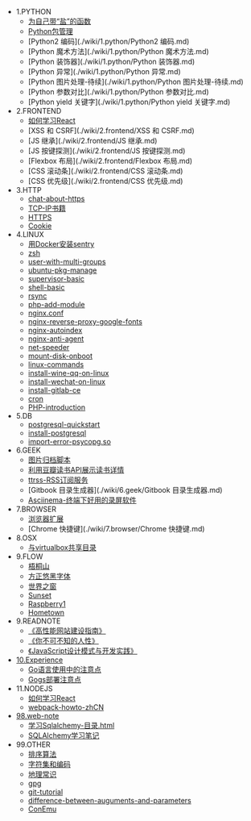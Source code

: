 * 1.PYTHON
    * [为自己带“盐”的函数](./wiki/1.python/为自己带“盐”的函数.md)
    * [Python包管理](./wiki/1.python/Python包管理.md)
    * [Python2 编码](./wiki/1.python/Python2 编码.md)
    * [Python 魔术方法](./wiki/1.python/Python 魔术方法.md)
    * [Python 装饰器](./wiki/1.python/Python 装饰器.md)
    * [Python 异常](./wiki/1.python/Python 异常.md)
    * [Python 图片处理-待续](./wiki/1.python/Python 图片处理-待续.md)
    * [Python 参数对比](./wiki/1.python/Python 参数对比.md)
    * [Python yield 关键字](./wiki/1.python/Python yield 关键字.md)
* 2.FRONTEND
    * [如何学习React](./wiki/2.frontend/如何学习React.md)
    * [XSS 和 CSRF](./wiki/2.frontend/XSS 和 CSRF.md)
    * [JS 继承](./wiki/2.frontend/JS 继承.md)
    * [JS 按键探测](./wiki/2.frontend/JS 按键探测.md)
    * [Flexbox 布局](./wiki/2.frontend/Flexbox 布局.md)
    * [CSS 滚动条](./wiki/2.frontend/CSS 滚动条.md)
    * [CSS 优先级](./wiki/2.frontend/CSS 优先级.md)
* 3.HTTP
    * [chat-about-https](./wiki/3.http/chat-about-https.md)
    * [TCP-IP书籍](./wiki/3.http/TCP-IP书籍.md)
    * [HTTPS](./wiki/3.http/HTTPS.md)
    * [Cookie](./wiki/3.http/Cookie.md)
* 4.LINUX
    * [用Docker安装sentry](./wiki/4.linux/用Docker安装sentry.md)
    * [zsh](./wiki/4.linux/zsh.md)
    * [user-with-multi-groups](./wiki/4.linux/user-with-multi-groups.md)
    * [ubuntu-pkg-manage](./wiki/4.linux/ubuntu-pkg-manage.md)
    * [supervisor-basic](./wiki/4.linux/supervisor-basic.md)
    * [shell-basic](./wiki/4.linux/shell-basic.md)
    * [rsync](./wiki/4.linux/rsync.md)
    * [php-add-module](./wiki/4.linux/php-add-module.md)
    * [nginx.conf](./wiki/4.linux/nginx.conf.md)
    * [nginx-reverse-proxy-google-fonts](./wiki/4.linux/nginx-reverse-proxy-google-fonts.md)
    * [nginx-autoindex](./wiki/4.linux/nginx-autoindex.md)
    * [nginx-anti-agent](./wiki/4.linux/nginx-anti-agent.md)
    * [net-speeder](./wiki/4.linux/net-speeder.md)
    * [mount-disk-onboot](./wiki/4.linux/mount-disk-onboot.md)
    * [linux-commands](./wiki/4.linux/linux-commands.md)
    * [install-wine-qq-on-linux](./wiki/4.linux/install-wine-qq-on-linux.md)
    * [install-wechat-on-linux](./wiki/4.linux/install-wechat-on-linux.md)
    * [install-gitlab-ce](./wiki/4.linux/install-gitlab-ce.md)
    * [cron](./wiki/4.linux/cron.md)
    * [PHP-introduction](./wiki/4.linux/PHP-introduction.md)
* 5.DB
    * [postgresql-quickstart](./wiki/5.db/postgresql-quickstart.md)
    * [install-postgresql](./wiki/5.db/install-postgresql.md)
    * [import-error-psycopg.so](./wiki/5.db/import-error-psycopg.so.md)
* 6.GEEK
    * [图片归档脚本](./wiki/6.geek/图片归档脚本.md)
    * [利用豆瓣读书API展示读书详情](./wiki/6.geek/利用豆瓣读书API展示读书详情.md)
    * [ttrss-RSS订阅服务](./wiki/6.geek/ttrss-RSS订阅服务.md)
    * [Gitbook 目录生成器](./wiki/6.geek/Gitbook 目录生成器.md)
    * [Asciinema-终端下好用的录屏软件](./wiki/6.geek/Asciinema-终端下好用的录屏软件.md)
* 7.BROWSER
    * [浏览器扩展](./wiki/7.browser/浏览器扩展.md)
    * [Chrome 快捷键](./wiki/7.browser/Chrome 快捷键.md)
* 8.OSX
    * [与virtualbox共享目录](./wiki/8.osx/与virtualbox共享目录.md)
* 9.FLOW
    * [梧桐山](./wiki/9.flow/梧桐山.md)
    * [方正悠黑字体](./wiki/9.flow/方正悠黑字体.md)
    * [世界之窗](./wiki/9.flow/世界之窗.md)
    * [Sunset](./wiki/9.flow/Sunset.md)
    * [Raspberry1](./wiki/9.flow/Raspberry1.md)
    * [Hometown](./wiki/9.flow/Hometown.md)
* 9.READNOTE
    * [《高性能网站建设指南》](./wiki/9.readnote/《高性能网站建设指南》.md)
    * [《你不可不知的人性》](./wiki/9.readnote/《你不可不知的人性》.md)
    * [《JavaScript设计模式与开发实践》](./wiki/9.readnote/《JavaScript设计模式与开发实践》.md)
* [10.Experience](./wiki/10.Experience/index.md)
    * [Go语言使用中的注意点](./wiki/10.Experience/Go语言使用中的注意点.md)
    * [Gogs部署注意点](./wiki/10.Experience/Gogs部署注意点.md)
* 11.NODEJS
    * [如何学习React](./wiki/11.NodeJS/如何学习React.md)
    * [webpack-howto-zhCN](./wiki/11.NodeJS/webpack-howto-zhCN.md)
* [98.web-note](./wiki/98.web-note/index.md)
    * [学习Sqlalchemy-目录.html](./wiki/98.web-note/学习Sqlalchemy-目录.html.md)
    * [SQLAlchemy学习笔记](./wiki/98.web-note/SQLAlchemy学习笔记.md)
* 99.OTHER
    * [排序算法](./wiki/99.other/排序算法.md)
    * [字符集和编码](./wiki/99.other/字符集和编码.md)
    * [地理常识](./wiki/99.other/地理常识.md)
    * [gpg](./wiki/99.other/gpg.md)
    * [git-tutorial](./wiki/99.other/git-tutorial.md)
    * [difference-between-auguments-and-parameters](./wiki/99.other/difference-between-auguments-and-parameters.md)
    * [ConEmu](./wiki/99.other/ConEmu.md)
